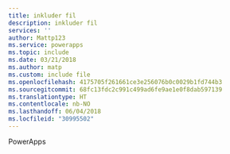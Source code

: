 ```yaml
---
title: inkluder fil
description: inkluder fil
services: ''
author: Mattp123
ms.service: powerapps
ms.topic: include
ms.date: 03/21/2018
ms.author: matp
ms.custom: include file
ms.openlocfilehash: 4175705f261661ce3e256076b0c0029b1fd744b3
ms.sourcegitcommit: 68fc13fdc2c991c499ad6fe9ae1e0f8dab597139
ms.translationtype: HT
ms.contentlocale: nb-NO
ms.lasthandoff: 06/04/2018
ms.locfileid: "30995502"
---
```

PowerApps